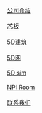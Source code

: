 <style>
section.cover{
	height: auto;
}
</style>
<div class="banner"> 
    <!-- <img src='./assets/images/5DdocBackGroud.webp' style="position:absolute; left:0; top:0; z-index: 0;" /> -->
    <!-- <img src='https://5docs.oss-cn-shanghai.aliyuncs.com/res/banner.png' class="banner"/> -->
    <div class="navCover">
    <div class="navbar">
        <a href="http://5ds.bsbcore.com/#/company_introduction">公司介绍</a> <br><br>
        <a href="http://5ds.bsbcore.com/#/bcore_slab">芯板</a> <br><br>
        <a href="http://5ds.bsbcore.com/#/5D建筑">5D建筑</a> <br> <br>
        <a href="http://5ds.bsbcore.com/#/柯布机">5D网</a> <br> <br>
        <a href="http://5ds.bsbcore.com/#/芯选">5D sim</a> <br> <br>
        <a href="http://5ds.bsbcore.com/#/NPI_Room">NPI Room</a> <br> <br>
        <a href="http://5ds.bsbcore.com/#/联系我们">联系我们</a> <br> <br>
    </div>
    </div>
</div>
<!-- ![color](#000000) -->
